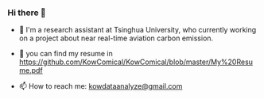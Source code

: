 ### Hi there 👋

- 🔭 I'm a research assistant at Tsinghua University, who currently working on a project about near real-time aviation carbon emission.

- 🌱 you can find my resume in https://github.com/KowComical/KowComical/blob/master/My%20Resume.pdf

- 📫 How to reach me: kowdataanalyze@gmail.com


<!--
**KowComical/KowComical** is a ✨ _special_ ✨ repository because its `README.md` (this file) appears on your GitHub profile.

Here are some ideas to get you started:

- 🔭 I’m currently working on ...
- 🌱 I’m currently learning ...
- 👯 I’m looking to collaborate on ...
- 🤔 I’m looking for help with ...
- 💬 Ask me about ...
- 📫 How to reach me: ...
- 😄 Pronouns: ...
- ⚡ Fun fact: ...
-->
